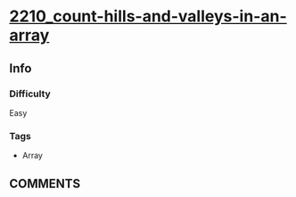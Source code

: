 # [2210_count-hills-and-valleys-in-an-array](https://leetcode.com/problems/count-hills-and-valleys-in-an-array/)

## Info

### Difficulty

Easy

### Tags

- Array

## __COMMENTS__

> 
